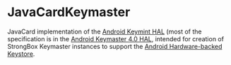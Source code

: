 # JavaCardKeymaster
JavaCard implementation of the [Android Keymint HAL](hardware/interfaces/security/keymint/aidl/android/hardware/security/keymint/) (most of the specification is in the [Android Keymaster 4.0 HAL](https://cs.android.com/android/platform/superproject/+/master:hardware/interfaces/security/keymint/aidl/android/hardware/security/keymint/), intended for creation of StrongBox Keymaster instances to support the [Android Hardware-backed Keystore](https://cs.android.com/android/platform/superproject/+/master:system/security/keystore2/).

